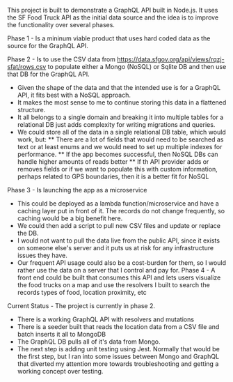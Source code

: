 This project is built to demonstrate a GraphQL API built in Node.js. It uses the SF Food Truck API as the initial data source and the idea is to improve the functionality over several phases.

Phase 1 - Is a mininum viable product that uses hard coded data as the source for the GraphQL API.

Phase 2 - Is to use the CSV data from https://data.sfgov.org/api/views/rqzj-sfat/rows.csv to populate either a Mongo (NoSQL) or Sqlite DB and then use that DB for the GraphQL API.

* Given the shape of the data and that the intended use is for a GraphQL API, it fits best with a NoSQL approach.
* It makes the most sense to me to continue storing this data in a flattened structure.
* It all belongs to a single domain and breaking it into multiple tables for a relational DB just adds complexity for writing migrations and queries.
* We could store all of the data in a single relational DB table, which would work, but:
**  There are a lot of fields that would need to be searched as text or at least enums and we would need to set up multiple indexes for performance.
**  If the app becomes successful, then NoSQL DBs can handle higher amounts of reads better
**  If th API provider adds or removes fields or if we want to populate this with custom information, perhaps related to GPS boundaries, then it is a better fit for NoSQL

Phase 3 - Is launching the app as a microservice

* This could be deployed as a lambda function/microservice and have a caching layer put in front of it. The records do not change frequently, so caching would be a big benefit here.
* We could then add a script to pull new CSV files and update or replace the DB.
* I would not want to pull the data live from the public API, since it exists on someone else's server and it puts us at risk for any infrastructure issues they have.
* Our frequent API usage could also be a cost-burden for them, so I would rather use the data on a server that I control and pay for. Phase 4 - A front end could be built that consumes this API and lets users visualize the food trucks on a map and use the resolvers I built to search the records types of food, location proximity, etc

Current Status - The project is currently in phase 2.

* There is a working GraphQL API with resolvers and mutations
* There is a seeder built that reads the location data from a CSV file and batch inserts it all to MongoDB
* The GraphQL DB pulls all of it's data from Mongo.
* The next step is adding unit testing using Jest. Normally that would be the first step, but I ran into some issues between Mongo and GraphQL that diverted my attention more towards troubleshooting and getting a working concept over testing.
